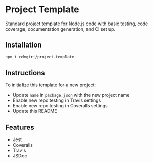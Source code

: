 
# Project Template

Standard project template for Node.js code with basic testing, code coverage, documentation generation, and CI set up.

## Installation

```sh
npm i cdmgtri/project-template
```

## Instructions

To initialize this template for a new project:

- Update `name` in `package.json` with the new project name
- Enable new repo testing in Travis settings
- Enable new repo testing in Coveralls settings
- Update this README

## Features

- Jest
- Coveralls
- Travis
- JSDoc
